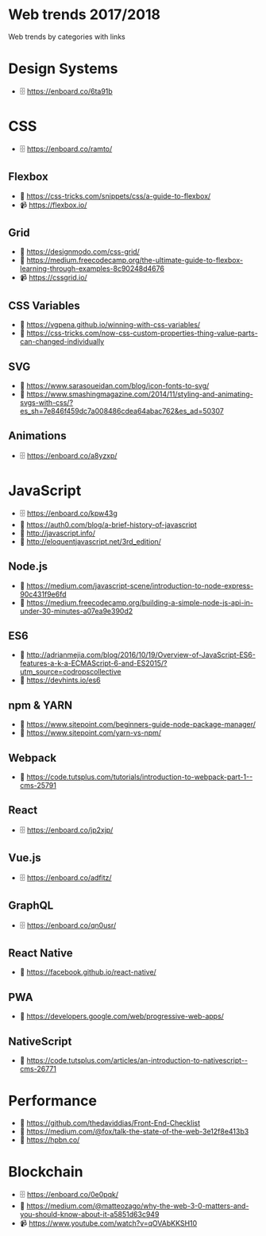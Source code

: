 # Web trends 2017/2018
Web trends by categories with links

# Design Systems
* 🗄 https://enboard.co/6ta91b

# CSS
* 🗄 https://enboard.co/ramto/

## Flexbox
* 📖 https://css-tricks.com/snippets/css/a-guide-to-flexbox/
* 📹 https://flexbox.io/

## Grid
* 📖 https://designmodo.com/css-grid/
* 📖 https://medium.freecodecamp.org/the-ultimate-guide-to-flexbox-learning-through-examples-8c90248d4676
* 📹 https://cssgrid.io/

## CSS Variables
* 📖 https://vgpena.github.io/winning-with-css-variables/
* 📖 https://css-tricks.com/now-css-custom-properties-thing-value-parts-can-changed-individually

## SVG
* 📖 https://www.sarasoueidan.com/blog/icon-fonts-to-svg/
* 📖 https://www.smashingmagazine.com/2014/11/styling-and-animating-svgs-with-css/?es_sh=7e846f459dc7a008486cdea64abac762&es_ad=50307

## Animations
* 🗄 https://enboard.co/a8yzxp/

# JavaScript
* 🗄 https://enboard.co/kpw43g
* 📖 https://auth0.com/blog/a-brief-history-of-javascript
* 📖 http://javascript.info/
* 📗 http://eloquentjavascript.net/3rd_edition/

## Node.js
* 📖 https://medium.com/javascript-scene/introduction-to-node-express-90c431f9e6fd
* 📖 https://medium.freecodecamp.org/building-a-simple-node-js-api-in-under-30-minutes-a07ea9e390d2

## ES6
* 📖 http://adrianmejia.com/blog/2016/10/19/Overview-of-JavaScript-ES6-features-a-k-a-ECMAScript-6-and-ES2015/?utm_source=codropscollective
* 📖 https://devhints.io/es6

## npm & YARN
* 📖 https://www.sitepoint.com/beginners-guide-node-package-manager/
* 📖 https://www.sitepoint.com/yarn-vs-npm/

## Webpack
* 📖 https://code.tutsplus.com/tutorials/introduction-to-webpack-part-1--cms-25791

## React
* 🗄 https://enboard.co/jp2xjp/

## Vue.js
* 🗄 https://enboard.co/adfitz/

## GraphQL
* 🗄 https://enboard.co/qn0usr/

## React Native
* 📖 https://facebook.github.io/react-native/

## PWA
* 📖 https://developers.google.com/web/progressive-web-apps/

## NativeScript
* 📖 https://code.tutsplus.com/articles/an-introduction-to-nativescript--cms-26771

# Performance
* 📖 https://github.com/thedaviddias/Front-End-Checklist
* 📖 https://medium.com/@fox/talk-the-state-of-the-web-3e12f8e413b3
* 📗 https://hpbn.co/

# Blockchain
* 🗄 https://enboard.co/0e0pqk/
* 📖 https://medium.com/@matteozago/why-the-web-3-0-matters-and-you-should-know-about-it-a5851d63c949
* 📹 https://www.youtube.com/watch?v=qOVAbKKSH10
